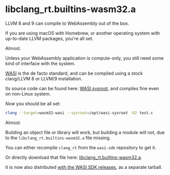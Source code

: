 # libclang_rt.builtins-wasm32.a

LLVM 8 and 9 can compile to WebAssembly out of the box.

If you are using macOS with Homebrew, or another operating system with up-to-date LLVM packages, you're all set.

Almost.

Unless your WebAssembly application is compute-only, you still need some kind of interface with the system.

[WASI](https://wasi.dev) is the de facto standard, and can be compiled using a stock clang/LLVM 8 or LLVM/9 installation.

Its source code can be found here: [WASI sysroot](https://github.com/WebAssembly/wasi-sdk/releases), and compiles fine even on non-Linux system.

*Now* you should be all set:

```sh
clang --target=wasm32-wasi --sysroot=/opt/wasi-sysroot -O2 test.c
```

Almost.

Building an object file or library will work, but building a module will not, due to the `libclang_rt.builtins-wasm32.a` file missing.

You can either recompile `clang_rt` from the `wasi-sdk` repository to get it.

Or directly download that file here: [libclang_rt.builtins-wasm32.a](precompiled/).

It is now also distributed [with the WASI SDK releases](https://github.com/WebAssembly/wasi-sdk/releases), as a separate tarball.
